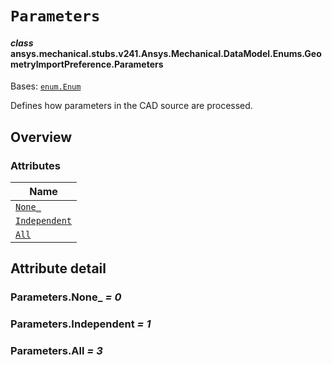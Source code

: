 # `Parameters`



#### *class* ansys.mechanical.stubs.v241.Ansys.Mechanical.DataModel.Enums.GeometryImportPreference.Parameters

Bases: [`enum.Enum`](https://docs.python.org/3/library/enum.html#enum.Enum)

Defines how parameters in the CAD source are processed.

<!-- !! processed by numpydoc !! -->

<a id="overview"></a>

## Overview

### Attributes

| Name |
| ---------------------------------------------------------------------------------------------------------------------------------------- |
| [`None_`](../../../../../../v242/Ansys/Mechanical/DataModel/Enums/GeometryImportPreference/Parameters.md#Parameters.None_) |
| [`Independent`](../../../../../../v242/Ansys/Mechanical/DataModel/Enums/GeometryImportPreference/Parameters.md#Parameters.Independent) |
| [`All`](../../../../../../v242/Ansys/Mechanical/DataModel/Enums/GeometryImportPreference/Parameters.md#Parameters.All) |

<a id="attribute-detail"></a>

## Attribute detail

<a id="Parameters.None_"></a>

### Parameters.None_ *= 0*

<a id="Parameters.Independent"></a>

### Parameters.Independent *= 1*

<a id="Parameters.All"></a>

### Parameters.All *= 3*


